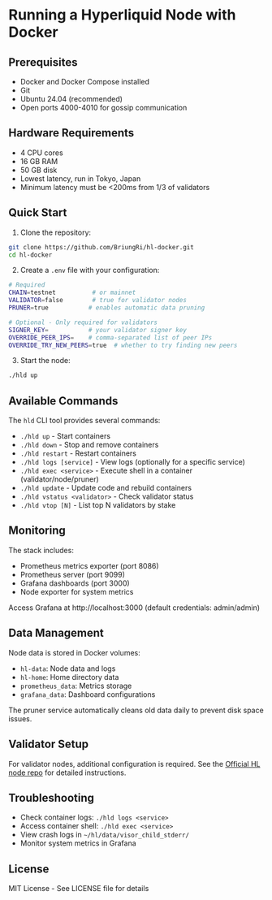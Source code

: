 # Running a Hyperliquid Node with Docker

## Prerequisites
- Docker and Docker Compose installed
- Git
- Ubuntu 24.04 (recommended)
- Open ports 4000-4010 for gossip communication

## Hardware Requirements
- 4 CPU cores
- 16 GB RAM
- 50 GB disk
- Lowest latency, run in Tokyo, Japan
- Minimum latency must be <200ms from 1/3 of validators

## Quick Start

1. Clone the repository:
```bash
git clone https://github.com/BriungRi/hl-docker.git
cd hl-docker
```

2. Create a `.env` file with your configuration:
```bash
# Required
CHAIN=testnet          # or mainnet
VALIDATOR=false        # true for validator nodes
PRUNER=true           # enables automatic data pruning

# Optional - Only required for validators
SIGNER_KEY=           # your validator signer key
OVERRIDE_PEER_IPS=    # comma-separated list of peer IPs
OVERRIDE_TRY_NEW_PEERS=true  # whether to try finding new peers
```

3. Start the node:
```bash
./hld up
```

## Available Commands

The `hld` CLI tool provides several commands:

- `./hld up` - Start containers
- `./hld down` - Stop and remove containers
- `./hld restart` - Restart containers
- `./hld logs [service]` - View logs (optionally for a specific service)
- `./hld exec <service>` - Execute shell in a container (validator/node/pruner)
- `./hld update` - Update code and rebuild containers
- `./hld vstatus <validator>` - Check validator status
- `./hld vtop [N]` - List top N validators by stake

## Monitoring

The stack includes:
- Prometheus metrics exporter (port 8086)
- Prometheus server (port 9099)
- Grafana dashboards (port 3000)
- Node exporter for system metrics

Access Grafana at http://localhost:3000 (default credentials: admin/admin)

## Data Management

Node data is stored in Docker volumes:
- `hl-data`: Node data and logs
- `hl-home`: Home directory data
- `prometheus_data`: Metrics storage
- `grafana_data`: Dashboard configurations

The pruner service automatically cleans old data daily to prevent disk space issues.

## Validator Setup

For validator nodes, additional configuration is required. See the [Official HL node repo](https://github.com/hyperliquid-dex/node) for detailed instructions.

## Troubleshooting

- Check container logs: `./hld logs <service>`
- Access container shell: `./hld exec <service>`
- View crash logs in `~/hl/data/visor_child_stderr/`
- Monitor system metrics in Grafana

## License

MIT License - See LICENSE file for details
